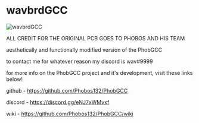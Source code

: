 # wavbrdGCC
![wavbrdGCC](https://i.imgur.com/g6SPOYc.png)

ALL CREDIT FOR THE ORIGINAL PCB GOES TO PHOBOS AND HIS TEAM

aesthetically and functionally modified version of the PhobGCC

to contact me for whatever reason my discord is wav#9999

for more info on the PhobGCC project and it's development, visit these links below!

github - https://github.com/Phobos132/PhobGCC

discord - https://discord.gg/eNJ7xWMvxf

wiki - https://github.com/Phobos132/PhobGCC/wiki
